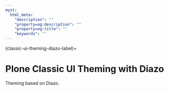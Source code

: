 ```yaml
---
myst:
  html_meta:
    "description": ""
    "property=og:description": ""
    "property=og:title": ""
    "keywords": ""
---
```


(classic-ui-theming-diazo-label)=

# Plone Classic UI Theming with Diazo

Theming based on Diazo.
